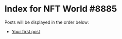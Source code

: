 # Index for NFT World #8885
Posts will be displayed in the order below:

- [Your first post](./001-first.md)

